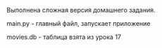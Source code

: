 Выполнена сложная версия домашнего задания.

main.py - главный файл, запускает приложение

movies.db - таблица взята из урока 17

